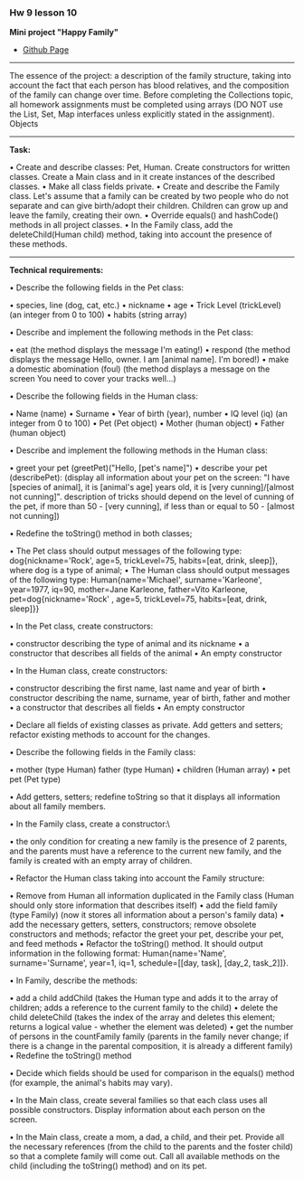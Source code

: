 ### Hw 9 lesson 10

**Mini project "Happy Family"**

- [Github Page](https://github.com/moahmadkamel/qa6-java/tree/master/hw-basic-java/hws/src/hw9)

---

The essence of the project: a description of the family structure, taking into account the fact that each person has blood relatives, and the composition of the family can change over time. Before completing the Collections topic, all homework assignments must be completed using arrays (DO NOT use the List, Set, Map interfaces unless explicitly stated in the assignment). Objects

---

__Task:__

• Create and describe classes: Pet, Human. Create constructors for written classes. Create a Main class and in it create instances of the described classes.
• Make all class fields private.
• Create and describe the Family class. Let's assume that a family can be created by two people who do not separate and can give birth/adopt their children. Children can grow up and leave the family, creating their own.
• Override equals() and hashCode() methods in all project classes.
• In the Family class, add the deleteChild(Human child) method, taking into account the presence of these methods.

---

__Technical requirements:__

• Describe the following fields in the Pet class:

• species, line (dog, cat, etc.)
• nickname
• age
• Trick Level (trickLevel) (an integer from 0 to 100)
• habits (string array)

• Describe and implement the following methods in the Pet class:

• eat (the method displays the message I'm eating!)
• respond (the method displays the message Hello, owner. I am [animal name]. I'm bored!)
• make a domestic abomination (foul) (the method displays a message on the screen You need to cover your tracks well...)

• Describe the following fields in the Human class:

• Name (name)
• Surname
• Year of birth (year), number
• IQ level (iq) (an integer from 0 to 100)
• Pet (Pet object)
• Mother (human object)
• Father (human object)

• Describe and implement the following methods in the Human class:

• greet your pet (greetPet)("Hello, [pet's name]")
• describe your pet (describePet): (display all information about your pet on the screen: "I have [species of animal], it is [animal's age] years old, it is [very cunning]/[almost not cunning]". description of tricks should depend on the level of cunning of the pet, if more than 50 - [very cunning], if less than or equal to 50 - [almost not cunning])

• Redefine the toString() method in both classes;

• The Pet class should output messages of the following type: dog{nickname='Rock', age=5, trickLevel=75, habits=[eat, drink, sleep]}, where dog is a type of animal;
• The Human class should output messages of the following type: Human{name='Michael', surname='Karleone', year=1977, iq=90, mother=Jane Karleone, father=Vito Karleone, pet=dog{nickname='Rock' , age=5, trickLevel=75, habits=[eat, drink, sleep]}}

• In the Pet class, create constructors:

• constructor describing the type of animal and its nickname
• a constructor that describes all fields of the animal
• An empty constructor

• In the Human class, create constructors:

• constructor describing the first name, last name and year of birth
• constructor describing the name, surname, year of birth, father and mother
• a constructor that describes all fields
• An empty constructor

• Declare all fields of existing classes as private. Add getters and setters; refactor existing methods to account for the changes.

• Describe the following fields in the Family class:

• mother (type Human)
father (type Human)
• children (Human array)
• pet pet (Pet type)

• Add getters, setters; redefine toString so that it displays all information about all family members.

• In the Family class, create a constructor:\

• the only condition for creating a new family is the presence of 2 parents, and the parents must have a reference to the current new family, and the family is created with an empty array of children.

• Refactor the Human class taking into account the Family structure:

• Remove from Human all information duplicated in the Family class (Human should only store information that describes itself)
• add the field family (type Family) (now it stores all information about a person's family data)
• add the necessary getters, setters, constructors; remove obsolete constructors and methods; refactor the greet your pet, describe your pet, and feed methods
• Refactor the toString() method. It should output information in the following format: Human{name='Name', surname='Surname', year=1, iq=1, schedule=[[day, task], [day_2, task_2]]}.

• In Family, describe the methods:

• add a child addChild (takes the Human type and adds it to the array of children; adds a reference to the current family to the child)
• delete the child deleteChild (takes the index of the array and deletes this element; returns a logical value - whether the element was deleted)
• get the number of persons in the countFamily family (parents in the family never change; if there is a change in the parental composition, it is already a different family)
• Redefine the toString() method

• Decide which fields should be used for comparison in the equals() method (for example, the animal's habits may vary).

• In the Main class, create several families so that each class uses all possible constructors. Display information about each person on the screen.

• In the Main class, create a mom, a dad, a child, and their pet. Provide all the necessary references (from the child to the parents and the foster child) so that a complete family will come out. Call all available methods on the child (including the toString() method) and on its pet.
